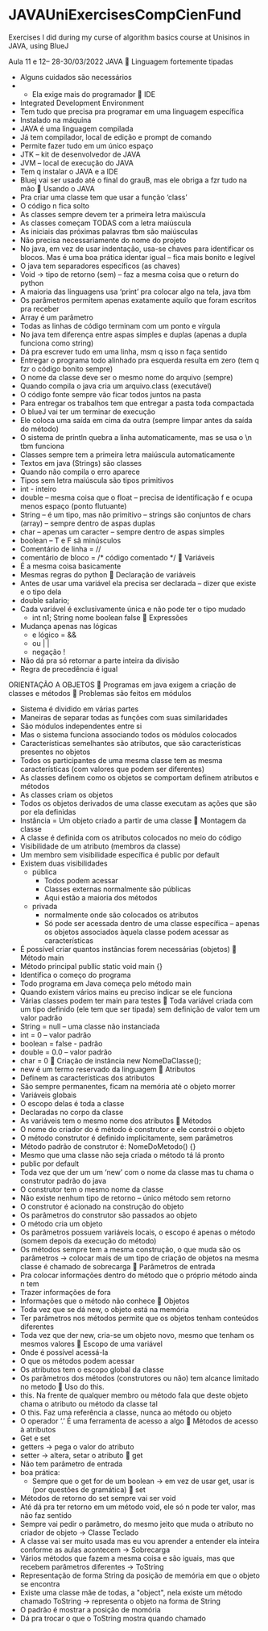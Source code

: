 # JAVAUniExercisesCompCienFund
Exercises I did during my curse of algorithm basics course at Unisinos in JAVA, using BlueJ

Aula 11 e 12– 28-30/03/2022
JAVA
	Linguagem fortemente tipadas
- Alguns cuidados são necessários
- - Ela exige mais do programador
	IDE
- Integrated Development Environment
- Tem tudo que precisa pra programar em uma linguagem específica
- Instalado na máquina 
- JAVA é uma linguagem compilada 
- Já tem compilador, local de edição e prompt de comando
- Permite fazer tudo em um único espaço 
- JTK – kit de desenvolvedor de JAVA
- JVM – local de execução do JAVA
- Tem q instalar o JAVA e a IDE
- Bluej vai ser usado até o final do grauB, mas ele obriga a fzr tudo na mão
	Usando o JAVA
- Pra criar uma classe tem que usar a função ‘class’
- O código n fica solto
- As classes sempre devem ter a primeira letra maiúscula
- As classes começam TODAS com a letra maiúscula
- As iniciais das próximas palavras tbm são maiúsculas
- Não precisa necessariamente do nome do projeto
- No java, em vez de usar indentação, usa-se chaves para identificar os blocos. Mas é uma boa prática identar igual – fica mais bonito e legível
- O java tem separadores específicos (as chaves)
- Void -> tipo de retorno (sem) – faz a mesma coisa que o return do python
- A maioria das linguagens usa ‘print’ pra colocar algo na tela, java tbm
- Os parâmetros permitem apenas exatamente aquilo que foram escritos pra receber
- Array é um parâmetro
- Todas as linhas de código terminam com um ponto e vírgula
- No java tem diferença entre aspas simples e duplas (apenas a dupla funciona como string)
- Dá pra escrever tudo em uma linha, msm q isso n faça sentido 
- Entregar o programa todo alinhado pra esquerda resulta em zero (tem q fzr o código bonito sempre)
- O nome da classe deve ser o mesmo nome do arquivo (sempre)
- Quando compila o java cria um arquivo.class (executável)
- O código fonte sempre vão ficar todos juntos na pasta
- Para entregar os trabalhos tem que entregar a pasta toda compactada
- O blueJ vai ter um terminar de execução 
- Ele coloca uma saída em cima da outra (sempre limpar antes da saída do método)
- O sistema de println quebra a linha automaticamente, mas se usa o \n tbm funciona
- Classes sempre tem a primeira letra maiúscula automaticamente
- Textos em java (Strings) são classes
- Quando não compila o erro aparece
- Tipos sem letra maiúscula são tipos primitivos
- int - inteiro
- double – mesma coisa que o float – precisa de identificação f e ocupa menos espaço (ponto flutuante)
- String – é um tipo, mas não primitivo – strings são conjuntos de chars (array) – sempre dentro de aspas duplas
- char – apenas um caracter – sempre dentro de aspas simples
- boolean – T e F sã minúsculos
- Comentário de linha = //
- comentário de bloco = /* código comentado */
	Variáveis 
- É a mesma coisa basicamente
- Mesmas regras do python
	Declaração de variáveis
- Antes de usar uma variável ela precisa ser declarada – dizer que existe e o tipo dela
- double salario;
- Cada variável é exclusivamente única e não pode ter o tipo mudado
    - int n1;
    String nome
    boolean false
	Expressões 
- Mudança apenas nas lógicas
   - e lógico = &&
   - ou | |
   - negação !
- Não dá pra só retornar a parte inteira da divisão 
- Regra de precedência é igual



ORIENTAÇÃO A OBJETOS
	Programas em java exigem a criação de classes e métodos
	Problemas são feitos em módulos
- Sistema é dividido em várias partes
- Maneiras de separar todas as funções com suas similaridades
- São módulos independentes entre si
- Mas o sistema funciona associando todos os módulos colocados
- Características semelhantes são atributos, que são características presentes no objetos 
- Todos os participantes de uma mesma classe tem as mesma características (com valores que podem ser diferentes)
- As classes definem como os objetos se comportam  definem atributos e métodos
- As classes criam os objetos
- Todos os objetos derivados de uma classe executam as ações que são por ela definidas
- Instância = Um objeto criado a partir de uma classe
	Montagem da classe
-  A classe é definida com os atributos colocados no meio do código 
- Visibilidade de um atributo (membros da classe)
- Um membro sem visibilidade específica é public por default
- Existem duas visibilidades 
  - pública
    - Todos podem acessar
    - Classes externas normalmente são públicas 
    - Aqui estão a maioria dos métodos
  - privada
    - normalmente onde são colocados os atributos
    - Só pode ser acessada dentro de uma classe específica – apenas os objetos associados àquela classe podem acessar as características 
- É possível criar quantos instâncias forem necessárias (objetos)
	Método main
- Método principal publlic static void main {}
- Identifica o começo do programa
- Todo programa em Java começa pelo método main
- Quando existem vários mains eu preciso indicar se ele funciona
- Várias classes podem ter main para testes
	Toda variável criada com um tipo definido (ele tem que ser tipada) sem definição de valor tem um valor padrão 
- String = null – uma classe não instanciada 
- int = 0 – valor padrão 
- boolean = false - padrão
- double = 0.0 – valor padrão
- char = 0
	Criação de instância
new NomeDaClasse();
- new é um termo reservado da linguagem
	Atributos 
- Definem as características dos atributos 
- São sempre permanentes, ficam na memória até o objeto morrer
- Variáveis globais
- O escopo delas é toda a classe
- Declaradas no corpo da classe
- As variáveis tem o mesmo nome dos atributos 
	Métodos 
- O nome do criador do é método é construtor e ele constrói o objeto
- O método construtor é definido implicitamente, sem parâmetros
- Método padrão de construtor é: NomeDoMetodo() {}
- Mesmo que uma classe não seja criada o método tá lá pronto
- public por default
- Toda vez que der um um ‘new’ com o nome da classe mas tu chama o construtor padrão do java
- O construtor tem o mesmo nome da classe
- Não existe nenhum tipo de retorno – único método sem retorno
- O construtor é acionado na construção do objeto
- Os parâmetros do construtor são passados ao objeto
- O método cria um objeto
- Os parâmetros possuem variáveis locais, o escopo é apenas o método (somem depois da execução do método)
- Os métodos sempre tem a mesma construção, o que muda são os parâmetros -> colocar mais de um tipo de criação de objetos na mesma classe é chamado de sobrecarga
	Parâmetros de entrada
- Pra colocar informações dentro do método que o próprio método ainda n tem
- Trazer informações de fora
- Informações que o método não conhece
	Objetos
- Toda vez que se dá new, o objeto está na memória
- Ter parâmetros nos métodos permite que os objetos tenham conteúdos diferentes 
- Toda vez que der new, cria-se um objeto novo, mesmo que tenham os mesmos valores 
	Escopo de uma variável
- Onde é possível acessá-la
- O que os métodos podem acessar
- Os atributos tem o escopo global da classe 
- Os parâmetros dos métodos (construtores ou não) tem alcance limitado no metodo
	Uso do this.
- this. Na frente de qualquer membro ou método fala que deste objeto chama o atributo ou método da classe tal
- O this. Faz uma referência a classe, nunca ao método ou objeto
- O operador ‘.’ É uma ferramenta de acesso a algo
	Métodos de acesso à atributos
- Get e set
- getters -> pega o valor do atributo
- setter -> altera, setar o atributo
	get
- Não tem parâmetro de entrada
- boa prática:
  - Sempre que o get for de um boolean -> em vez de usar get, usar is (por questões de gramática)
	set
- Métodos de retorno do set sempre vai ser void
- Até dá pra ter retorno em um método void, ele só n pode ter valor, mas não faz sentido 
- Sempre vai pedir o parâmetro, do mesmo jeito que muda o atributo no criador de objeto
-> Classe Teclado
- A classe vai ser muito usada mas eu vou aprender a entender ela inteira conforme
as aulas acontecem
-> Sobrecarga
- Vários métodos que fazem a mesma coisa e são iguais, mas que recebem parâmetros 
diferentes 
-> ToString
- Representação de forma String da posição de memória em que o objeto se encontra
- Existe uma classe mãe de todas, a "object", nela existe um método chamado ToString -> representa o objeto na forma de String
- O padrão é mostrar a posição de momória
- Dá pra trocar o que o ToString mostra quando chamado
